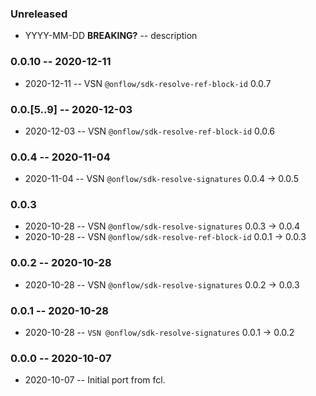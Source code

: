 ### Unreleased

- YYYY-MM-DD **BREAKING?** -- description

### 0.0.10 -- 2020-12-11

- 2020-12-11 -- VSN `@onflow/sdk-resolve-ref-block-id` 0.0.7

### 0.0.[5..9] -- 2020-12-03

- 2020-12-03 -- VSN `@onflow/sdk-resolve-ref-block-id` 0.0.6

### 0.0.4 -- 2020-11-04

- 2020-11-04 -- VSN `@onflow/sdk-resolve-signatures` 0.0.4 -> 0.0.5

### 0.0.3

- 2020-10-28 -- VSN `@onflow/sdk-resolve-signatures` 0.0.3 -> 0.0.4
- 2020-10-28 -- VSN `@onflow/sdk-resolve-ref-block-id` 0.0.1 -> 0.0.3

### 0.0.2 -- 2020-10-28

- 2020-10-28 -- VSN `@onflow/sdk-resolve-signatures` 0.0.2 -> 0.0.3

### 0.0.1 -- 2020-10-28

- 2020-10-28 -- `VSN @onflow/sdk-resolve-signatures` 0.0.1 -> 0.0.2

### 0.0.0 -- 2020-10-07

- 2020-10-07 -- Initial port from fcl.
